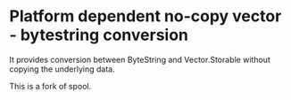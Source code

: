 # Platform dependent no-copy vector - bytestring conversion

It provides conversion between ByteString and Vector.Storable without
copying the underlying data.

This is a fork of spool.


